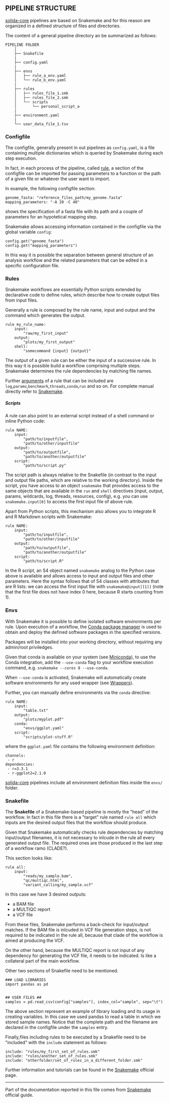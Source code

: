 ## PIPELINE STRUCTURE

[solida-core]() pipelines are based on Snakemake and for this reason are organized in a defined structure of files and directories.

The content of a general pipeline directory an be summarized as follows:

```
PIPELINE FOLDER
    │
    ├── Snakefile
    |
    ├── config.yaml
    |
    ├── envs
    │   ├── rule_a_env.yaml
    │   └── rule_b_env.yaml
    |
    ├── rules
    │   ├── rules_file_1.smk
    │   ├── rules_file_2.smk
    │   └── scripts
    │       └── personal_script_a
    |
    ├── environment.yaml
    |
    └── user_data_file_1.tsv
```
### Configfile
The configfile, generally present in out pipelines as `config.yaml`, is a file containing multiple dictionaries which is queried by Snakemake during each step execution.

In fact, in each process of the pipeline, called [rule](#rules), a section of the configfile can be imported for passing parameters to a function or the path of a given file or whatever the user want to import.

In example, the following configfile section:

```
genome_fasta: "reference_files_path/my_genome.fasta"
mapping_parameters: "-A 20 -C 40"
```
shows the specification of a fasta file with its path and a couple of parameters for an hypotetical mapping step.
 
Snakemake allows accessing information contained in the configfile via the global variable `config`:
```
config.get("genome_fasta") 
config.get("mapping_parameters")
```
In this way it is possible the separation between general structure of an analysis workflow and the related parameters that can be edited in a specific configuration file.


### Rules
Snakemake workflows are essentially Python scripts extended by declarative code to define rules, which describe how to create output files from input files.

Generally a rule is composed by the rule name, input and output and the command which generates the output.
```
rule my_rule_name:
    input:
        "raw/my_first_input"
    output:
        "plots/my_first_output"
    shell:
        "somecommand {input} {output}"
```
The output of a given rule can be either the input of a successive rule. In this way it is possible build a workflow comprising multiple steps. Snakemake determines the rule dependencies by matching file names.

Further [arguments](https://snakemake.readthedocs.io/en/stable/snakefiles/writing_snakefiles.html#grammar) of a rule that can be included are `log`,`params`,`benchmark`,`threads`,`conda`,`run` and so on. For complete manual directly refer to [Snakemake](https://snakemake.readthedocs.io/en/stable/snakefiles/rules.html#rules).

##### Scripts
A rule can also point to an external script instead of a shell command or inline Python code:
```
rule NAME:
    input:
        "path/to/inputfile",
        "path/to/other/inputfile"
    output:
        "path/to/outputfile",
        "path/to/another/outputfile"
    script:
        "path/to/script.py"
```
The script path is always relative to the Snakefile (in contrast to the input and output file paths, which are relative to the working directory). 
Inside the script, you have access to an object `snakemake` that provides access to the same objects that are available in the `run` and `shell` directives (input, output, params, wildcards, log, threads, resources, config), e.g. you can use `snakemake.input[0]` to access the first input file of above rule.

Apart from Python scripts, this mechanism also allows you to integrate R and R Markdown scripts with Snakemake:
```
rule NAME:
    input:
        "path/to/inputfile",
        "path/to/other/inputfile"
    output:
        "path/to/outputfile",
        "path/to/another/outputfile"
    script:
        "path/to/script.R"
```
In the R script, an S4 object named `snakemake` analog to the Python case above is available and allows access to input and output files and other parameters. 
Here the syntax follows that of S4 classes with attributes that are R lists: we can access the first input file with `snakemake@input[[1]]` (note that the first file does not have index 0 here, because R starts counting from 1).


### Envs 
With Snakemake it is possible to define isolated software environments per rule. 
Upon execution of a workflow, the [Conda package manager](https://conda.io/en/latest/) is used to obtain and deploy the defined software packages in the specified versions. 

Packages will be installed into your working directory, without requiring any admin/root priviledges. 

Given that conda is available on your system (see [Miniconda](https://docs.conda.io/en/latest/miniconda.html)), to use the Conda integration, add the `--use-conda` flag to your workflow execution command, e.g. `snakemake --cores 8 --use-conda`. 

When `--use-conda` is activated, Snakemake will automatically create software environments for any used wrapper (see [Wrappers](https://snakemake.readthedocs.io/en/stable/snakefiles/modularization.html#wrappers)). 

Further, you can manually define environments via the `conda` directive:
```
rule NAME:
    input:
        "table.txt"
    output:
        "plots/myplot.pdf"
    conda:
        "envs/ggplot.yaml"
    script:
        "scripts/plot-stuff.R"
```
where the `ggplot.yaml` file contains the following environment definition:
```
channels:
 - r
dependencies:
 - r=3.3.1
 - r-ggplot2=2.1.0
```
[solida-core]() pipelines include all environment definition files inside the `envs/` folder.


### Snakefile
The **Snakefile** of a Snakemake-based pipeline is mostly the "head" of the workflow.
In fact in this file there is a "target" rule named `rule all` which inputs are the desired output files that the workflow should produce.

Given that Snakemake automatically checks rule dependencies by matching input/output filenames, it is not necessary to inlcude in the rule all every generated output file. The required ones are those produced in the last step of a workflow ramo (CLADE?).

This section looks like:

```
rule all:
    input:
        "reads/my_sample.bam",
        "qc/multiqc.html",
        "variant_calling/my_sample.vcf"

```
In this case we have 3 desired outputs:
 - a BAM file
 - a MULTIQC report
 - a VCF file

From these files, Snakemake performs a back-check for input/output matches. If the BAM file is inlcuded in VCF file generation steps, is not required to be indicated in the rule all, because that clade of the workflow is aimed at producing the VCF.

On the other hand, because the MULTIQC report is not input of any dependency for generating the VCF file, it needs to be indicated. Is like a collateral part of the main workflow. 

Other two sections of Snakefile need to be mentioned.

```
### LOAD LIBRARIES
import pandas as pd


## USER FILES ##
samples = pd.read_csv(config["samples"], index_col="sample", sep="\t")
```
The above section represent an example of library loading and its usage in creating variables. 
In this case we used pandas to read a table in which we stored sample names. 
Notice that the complete path and the filename are declared in the configfile under the `samples` entry.

Finally,files including rules to be executed by a Snakefile need to be "included" with the `include` statement as follows:
```
include: "rules/my_first_set_of_rules.smk"
include: "rules/another_set_of_rules.smk"
include: "otherfolder/set_of_rules_in_a_different_folder.smk"
```

Further information and tutorials can be found in the [Snakemake](https://snakemake.readthedocs.io/en/stable/) official page.
___________________
Part of the documentation reported in this file comes from [Snakemake](https://snakemake.readthedocs.io/en/stable/) official guide.
